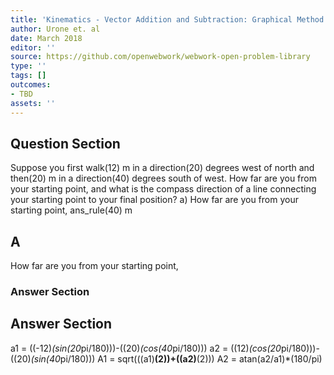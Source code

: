 ```yaml
---
title: 'Kinematics - Vector Addition and Subtraction: Graphical Method'
author: Urone et. al
date: March 2018
editor: ''
source: https://github.com/openwebwork/webwork-open-problem-library
type: ''
tags: []
outcomes:
- TBD
assets: ''
---
```


## Question Section 

Suppose you first walk(12) m in a direction(20) degrees west of north and then(20) m in a direction(40) degrees south of west. How far are you from your starting point, and what is the compass direction of a line connecting your starting point to your final position?
a) How far are you from your starting point,
ans_rule(40) m
## A
How far are you from your starting point,
### Answer Section


## Answer Section

a1 = ((-12)*(sin(20*pi/180)))-((20)*(cos(40*pi/180)))
a2 = ((12)*(cos(20*pi/180)))-((20)*(sin(40*pi/180)))
A1 = sqrt(((a1)**(2))+((a2)**(2)))
A2 = atan(a2/a1)*(180/pi)